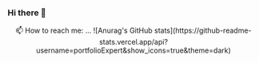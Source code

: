 ### Hi there 👋

<div align = center>
    📫 How to reach me: ...
    ![Anurag's GitHub stats](https://github-readme-stats.vercel.app/api?username=portfolioExpert&show_icons=true&theme=dark)
</div>

<!--
**portfolioExpert/portfolioExpert** is a ✨ _special_ ✨ repository because its `README.md` (this file) appears on your GitHub profile.

Here are some ideas to get you started:

- 🔭 I’m currently working on ...
- 🌱 I’m currently learning ...
- 👯 I’m looking to collaborate on ...
- 🤔 I’m looking for help with ...
- 💬 Ask me about ...
- 😄 Pronouns: ...
- ⚡ Fun fact: ...
-->
